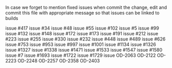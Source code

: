 In case we forget to mention fixed issues when commit the change, edit and commit this file with appropriate message so that issues can be linked to builds

issue #417 
issue #34
issue #48 
issue #55 
issue #102 
issue #5 
issue #99 
issue #132 
issue #148 
issue #172
issue #173
issue #191 
issue #212 
issue #223 
issue #255
issue #330
issue #232 
issue #448
issue #489
issue #626
issue #753 
issue #953 
issue #997 
issue #1001 
issue #1134 
issue #1326
issue #1327 
issue #1338 
issue #1471
issue #1533 
issue #1547 
issue #1580
issue #7
issue #1693
issue #1722
issue #1729 
issue OD-2063 
OD-2122
OD-2223 
OD-2248 
OD-2257 
OD-2358 
OD-2403 